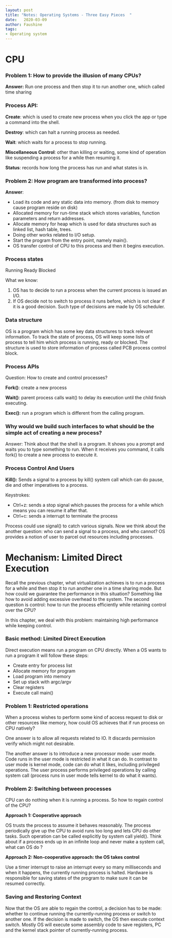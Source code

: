 ```yaml
---
layout: post
title: "Notes: Operating Systems - Three Easy Pieces  "
date:   2020-03-09
author: Faushine
tags: 
- Operating system
---
```




# CPU

### Problem 1: How to provide the illusion of many CPUs?

**Answer:** Run one process and then stop it to run another one, which called time sharing

### Process API:

**Create**: which is used to create new process when you click the app or type a command into the shell.

**Destroy**: which can halt a running process as needed.

**Wait**: which waits for a process to stop running.

**Miscellaneous Control**: other than killing or waiting, some kind of operation like suspending a process for a while then resuming it.

**Status**: records how long the process has run and what states is in.


### Problem 2: How program are transformed into process?

**Answer**:

 - Load its code and any static data into memory. (from disk to memory cause program reside on disk)
 - Allocated memory for run-time stack which stores variables, function parameters and return addresses.
 - Allocate memory for heap which is used for data structures such as linked list, hash table, trees.
 - Doing other works related to I/O setup.
 - Start the program from the entry point, namely main().
 - OS transfer control of CPU to this process and then it begins execution.


### Process states

Running 
Ready
Blocked

What we know: 

 1. OS has to decide to run a process when the current process is issued an I/O. 
 2. If OS decide not to switch to process it runs before, which is not clear if it is a good decision. Such type of decisions are made by OS scheduler.

### Data structure

OS is a program which has some key data structures to track relevant information. To track the state of process, OS will keep some lists of process to tell him which process is running, ready or blocked. The structure is used to store information of process called PCB process control block.


### Process APIs

Question: How to create and control processes?

**Fork()**: create a new process

**Wait()**: parent process calls wait() to delay its execution until the child finish executing.

**Exec()**: run a program which is different from the calling program.

### Why would we build such interfaces to what should be the simple act of creating a new process?

Answer:
Think about that the shell is a program. It shows you a prompt and waits you to type something to run. When it receives you command, it calls fork() to create a new process to execute it.

### Process Control And Users

**Kill():** Sends a signal to a process by kill() system call which can do pause, die and other imperatives to a process.

Keystrokes:

 - Ctrl+z: sends a stop signal which pauses the process for a while which means you can resume it after that.
 - Ctrl+c: sends a interrupt to terminate the process 

Process could use signal() to catch various signals. Now we think about the another question: who can send a signal to a process, and who cannot? OS provides a notion of user to parcel out resources including processes.

# Mechanism: Limited Direct Execution 

Recall the previous chapter, what virtualization achieves is to run a process for a while and then stop it to run another one in a time sharing mode. But how could we guarantee the performance in this situation? Something like how to avoid adding excessive overhead to the system. The second question is control: how to run the process efficiently while retaining control over the CPU? 

In this chapter, we deal with this problem: maintaining high performance while keeping control.

### Basic method: Limited Direct Execution

Direct execution means run a program on CPU directly. When a OS wants to run a program it will follow these steps:

 - Create entry for process list
 - Allocate memory for program
 - Load program into memory
 - Set up stack with argc/argv
 - Clear registers
 - Execute call main()

### Problem 1: Restricted operations

When a process wishes to perform some kind of access request to disk or other resources like memory, how could OS achieves that if run process on CPU natively?

One answer is to allow all requests related to IO. It discards permission verify which might not desirable.

The another answer is to introduce a new processor mode: user mode. Code runs in the user mode is restricted in what it can do. In contrast to user mode is kernel mode, code can do what it likes, including privileged operations. The user process performs privileged operations by calling system call (process runs in user mode tells kernel to do what it wants).

### Problem 2: Switching between processes

CPU can do nothing when it is running a process. So how to regain control of the CPU?

**Approach 1: Cooperative approach**

OS trusts the process to assume it behaves reasonably. The process periodically give up the CPU to avoid runs too long and lets CPU do other tasks. Such operation can be called explicitly by system call yield(). Think about if a process ends up in an infinite loop and never make a system call, what can OS do ?


**Approach 2: Non-cooperative approach: the OS takes control**

Use a timer interrupt to raise an interrupt every so many milliseconds and when it happens, the currently running process is halted. Hardware is responsible for saving states of the program to make sure it can be resumed correctly.

### Saving and Restoring Context

Now that the OS are able to regain the control, a decision has to be made: whether to continue running the currently-running process or switch to another one. If the decision is made to switch, the OS then execute context switch. Mostly OS will execute some assembly code to save registers, PC and the kernel stack pointer of currently-running process.
